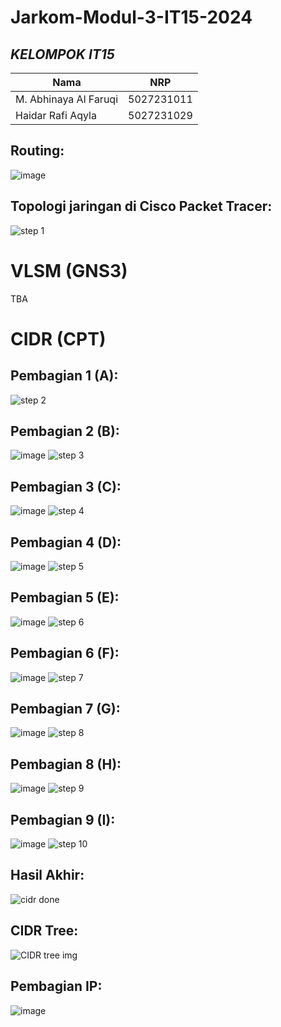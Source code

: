# Jarkom-Modul-3-IT15-2024

## ***KELOMPOK IT15***
| Nama      | NRP         |
|-----------|-------------|
| M. Abhinaya Al Faruqi | 5027231011  |  
| Haidar Rafi Aqyla | 5027231029   |

## Routing:
![image](https://github.com/user-attachments/assets/50227271-ea00-4689-abc9-763b05d595bc)

## Topologi jaringan di Cisco Packet Tracer:
![step 1](https://github.com/user-attachments/assets/0f2e60db-f887-4ece-bbc3-da0ad55e6872)

# VLSM (GNS3)
TBA

# CIDR (CPT)
## Pembagian 1 (A):
![step 2](https://github.com/user-attachments/assets/fe73fddd-f169-4e4d-b405-d90f4a126a78)

## Pembagian 2 (B):
![image](https://github.com/user-attachments/assets/7655819b-d9c6-4f6c-a633-c5b0208746f0)
![step 3](https://github.com/user-attachments/assets/aa61ec52-e6bd-424b-bfcd-09dd7aac8284)

## Pembagian 3 (C):
![image](https://github.com/user-attachments/assets/d200cc08-ace6-4766-98d3-d4c9c64ad7fb)
![step 4](https://github.com/user-attachments/assets/27ac4a89-df14-44bf-a6d1-3d9957309439)

## Pembagian 4 (D):
![image](https://github.com/user-attachments/assets/d312e67d-be18-4a03-985d-02090a009395)
![step 5](https://github.com/user-attachments/assets/4776a293-055f-4f38-a770-5b91d7448886)

## Pembagian 5 (E):
![image](https://github.com/user-attachments/assets/2af92e6a-c89d-484b-8ef5-f7968279e120)
![step 6](https://github.com/user-attachments/assets/f43feff4-ec6b-408c-a7f5-b42647ade12f)

## Pembagian 6 (F):
![image](https://github.com/user-attachments/assets/1b034781-1301-491d-82a7-a821e11e5078)
![step 7](https://github.com/user-attachments/assets/fb8f3c62-e6bb-404c-b4be-27f6fa37f6d7)

## Pembagian 7 (G):
![image](https://github.com/user-attachments/assets/88a698ec-438e-4bb3-abea-5c23460f1499)
![step 8](https://github.com/user-attachments/assets/da7701f9-8d4c-4d66-be2c-172c31c7fcfa)

## Pembagian 8 (H):
![image](https://github.com/user-attachments/assets/c213dd5b-0006-4a7c-8fdc-eb38e7c9acab)
![step 9](https://github.com/user-attachments/assets/955db6fd-f03a-404a-9c41-f68f08c9d5a3)

## Pembagian 9 (I):
![image](https://github.com/user-attachments/assets/f46f719a-55cd-43c8-9fa3-4e139268674a)
![step 10](https://github.com/user-attachments/assets/4ce3ebc3-0352-4849-9fe6-e040e18b9086)

## Hasil Akhir:
![cidr done](https://github.com/user-attachments/assets/51823922-e5e1-4f86-9a87-0ab6bf4ce858)

## CIDR Tree:
![CIDR tree img](https://github.com/user-attachments/assets/ca700404-c119-481b-b688-0ee5624da300)

## Pembagian IP:
![image](https://github.com/user-attachments/assets/da3b5c6c-26ea-4f54-a8dc-e3c78b3f5936)

